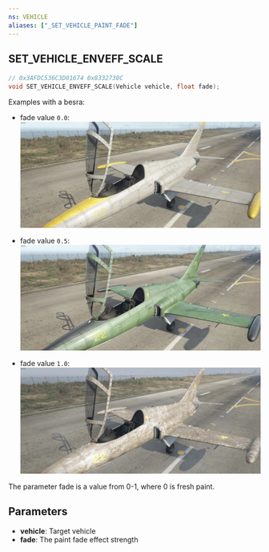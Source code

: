```yaml
---
ns: VEHICLE
aliases: ["_SET_VEHICLE_PAINT_FADE"]
---
```

## SET_VEHICLE_ENVEFF_SCALE

```c
// 0x3AFDC536C3D01674 0x8332730C
void SET_VEHICLE_ENVEFF_SCALE(Vehicle vehicle, float fade);
```

Examples with a besra:

- fade value `0.0`:
![image with fade value set to 0.0](./SetVehicleEnveffScale/CiGTTOw.webp)

- fade value `0.5`:
![image with fade value set to 0.5](./SetVehicleEnveffScale/omJKyzR.webp)

- fade value `1.0`:
![image with fade value set to 1.0](./SetVehicleEnveffScale/fqAq73t.webp)


The parameter fade is a value from 0-1, where 0 is fresh paint.

## Parameters
* **vehicle**: Target vehicle
* **fade**: The paint fade effect strength
